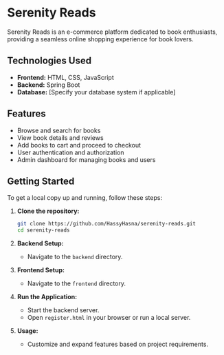 
# Serenity Reads

Serenity Reads is an e-commerce platform dedicated to book enthusiasts, providing a seamless online shopping experience for book lovers.

## Technologies Used

- **Frontend:** HTML, CSS, JavaScript
- **Backend:** Spring Boot
- **Database:** [Specify your database system if applicable]

## Features

- Browse and search for books
- View book details and reviews
- Add books to cart and proceed to checkout
- User authentication and authorization
- Admin dashboard for managing books and users

## Getting Started

To get a local copy up and running, follow these steps:

1. **Clone the repository:**

   ```bash
   git clone https://github.com/HassyHasna/serenity-reads.git
   cd serenity-reads
   ```

2. **Backend Setup:**

   - Navigate to the `backend` directory.

3. **Frontend Setup:**

   - Navigate to the `frontend` directory.
   
4. **Run the Application:**

   - Start the backend server.
   - Open `register.html` in your browser or run a local server.

5. **Usage:**

   - Customize and expand features based on project requirements.

